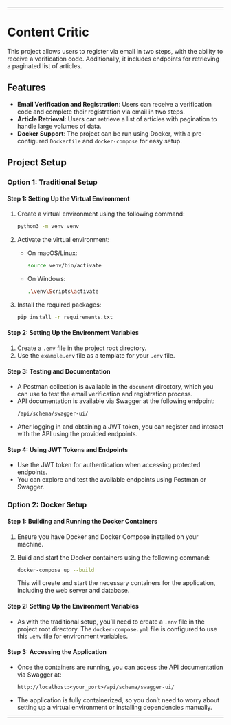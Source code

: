 
---

# Content Critic

This project allows users to register via email in two steps, with the ability to receive a verification code. Additionally, it includes endpoints for retrieving a paginated list of articles.

## Features

- **Email Verification and Registration**: Users can receive a verification code and complete their registration via email in two steps.
- **Article Retrieval**: Users can retrieve a list of articles with pagination to handle large volumes of data.
- **Docker Support**: The project can be run using Docker, with a pre-configured `Dockerfile` and `docker-compose` for easy setup.

## Project Setup

### Option 1: Traditional Setup

#### Step 1: Setting Up the Virtual Environment

1. Create a virtual environment using the following command:

   ```bash
   python3 -m venv venv
   ```

2. Activate the virtual environment:

   - On macOS/Linux:
     ```bash
     source venv/bin/activate
     ```
   - On Windows:
     ```bash
     .\venv\Scripts\activate
     ```

3. Install the required packages:
   ```bash
   pip install -r requirements.txt
   ```

#### Step 2: Setting Up the Environment Variables

1. Create a `.env` file in the project root directory.
2. Use the `example.env` file as a template for your `.env` file.

#### Step 3: Testing and Documentation

- A Postman collection is available in the `document` directory, which you can use to test the email verification and registration process.
- API documentation is available via Swagger at the following endpoint:
  ```
  /api/schema/swagger-ui/
  ```
- After logging in and obtaining a JWT token, you can register and interact with the API using the provided endpoints.

#### Step 4: Using JWT Tokens and Endpoints

- Use the JWT token for authentication when accessing protected endpoints.
- You can explore and test the available endpoints using Postman or Swagger.

### Option 2: Docker Setup

#### Step 1: Building and Running the Docker Containers

1. Ensure you have Docker and Docker Compose installed on your machine.
2. Build and start the Docker containers using the following command:

   ```bash
   docker-compose up --build
   ```

   This will create and start the necessary containers for the application, including the web server and database.

#### Step 2: Setting Up the Environment Variables

- As with the traditional setup, you’ll need to create a `.env` file in the project root directory. The `docker-compose.yml` file is configured to use this `.env` file for environment variables.

#### Step 3: Accessing the Application

- Once the containers are running, you can access the API documentation via Swagger at:
  ```
  http://localhost:<your_port>/api/schema/swagger-ui/
  ```
- The application is fully containerized, so you don’t need to worry about setting up a virtual environment or installing dependencies manually.


---
